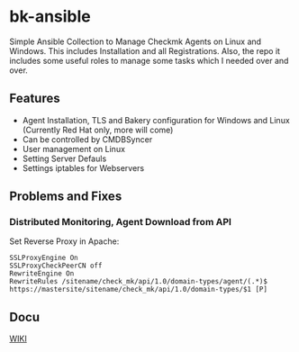 # bk-ansible
Simple Ansible Collection to Manage Checkmk Agents on Linux and Windows. This includes Installation and all Registrations.
Also, the repo  it includes some useful roles to manage some tasks which I needed over and over. 

## Features
 - Agent Installation, TLS and Bakery configuration for Windows and Linux (Currently Red Hat only, more will come)
 - Can be controlled by CMDBSyncer
 - User management on Linux
 - Setting Server Defauls
 - Settings iptables for Webservers



## Problems and Fixes

### Distributed Monitoring, Agent Download from API
Set Reverse Proxy in Apache:
```
SSLProxyEngine On
SSLProxyCheckPeerCN off
RewriteEngine On
RewriteRules /sitename/check_mk/api/1.0/domain-types/agent/(.*)$ https://mastersite/sitename/check_mk/api/1.0/domain-types/$1 [P]
```


## Docu
[WIKI](https://github.com/Bastian-Kuhn/bk-ansible/wiki)
